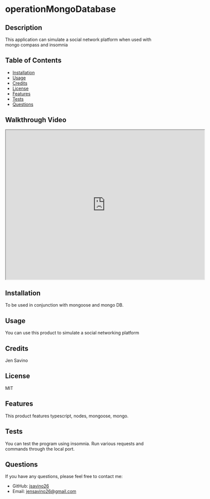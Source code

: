 # operationMongoDatabase
  
  
  ## Description
  This application can simulate a social network platform when used with mongo compass and insomnia
  
  ## Table of Contents
  - [Installation](#installation)
  - [Usage](#usage)
  - [Credits](#credits)
  - [License](#license)
  - [Features](#features)
  - [Tests](#tests)
  - [Questions](#questions)

  ## Walkthrough Video
<iframe src="https://app.screencastify.com/v3/watch/pSWWm1aPt4G2GntZNAtO" width="640" height="480"></iframe>

## Installation
  To be used in conjunction with mongoose and mongo DB.
  
  ## Usage
  You can use this product to simulate a social networking platform
  
  ## Credits
  Jen Savino
  
  ## License
  MIT
  
  ## Features
  This product features typescript, nodes, mongoose, mongo. 
  
  ## Tests
  You can test the program using insomnia. Run various requests and commands through the local port.
  
  ## Questions
  If you have any questions, please feel free to contact me:
  
  - GitHub: [jsavino26](https://github.com/jsavino26)
  - Email: jensavino26@gmail.com
  